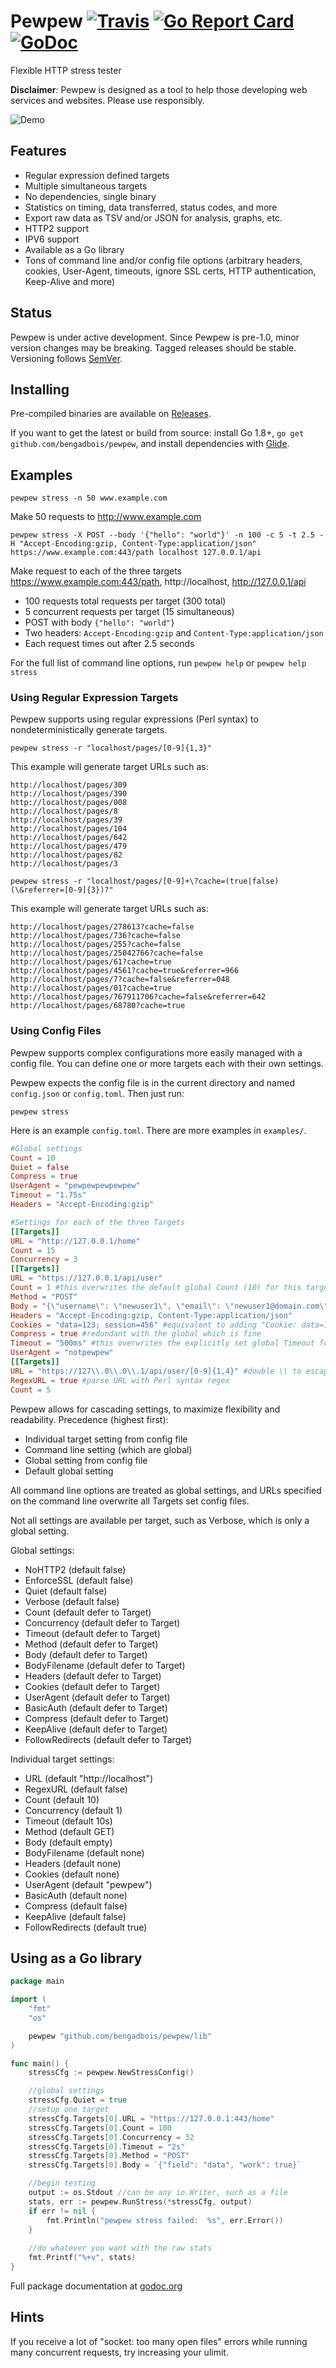 # Pewpew [![Travis](https://img.shields.io/travis/bengadbois/pewpew.svg?branch=master&style=flat-square)](https://travis-ci.org/bengadbois/pewpew) [![Go Report Card](https://goreportcard.com/badge/github.com/bengadbois/pewpew?style=flat-square)](https://goreportcard.com/report/github.com/bengadbois/pewpew) [![GoDoc](https://img.shields.io/badge/godoc-reference-blue.svg?style=flat-square)](https://godoc.org/github.com/bengadbois/pewpew/lib)

Flexible HTTP stress tester

**Disclaimer**: Pewpew is designed as a tool to help those developing web services and websites. Please use responsibly.

![Demo](http://i.imgur.com/4Hj6AuO.gif)

## Features
- Regular expression defined targets
- Multiple simultaneous targets
- No dependencies, single binary
- Statistics on timing, data transferred, status codes, and more
- Export raw data as TSV and/or JSON for analysis, graphs, etc.
- HTTP2 support
- IPV6 support
- Available as a Go library
- Tons of command line and/or config file options (arbitrary headers, cookies, User-Agent, timeouts, ignore SSL certs, HTTP authentication, Keep-Alive and more)

## Status
Pewpew is under active development. Since Pewpew is pre-1.0, minor version changes may be breaking. Tagged releases should be stable. Versioning follows [SemVer](http://semver.org/).

## Installing
Pre-compiled binaries are available on [Releases](https://github.com/bengadbois/pewpew/releases).

If you want to get the latest or build from source: install Go 1.8+, `go get github.com/bengadbois/pewpew`, and install dependencies with [Glide](http://glide.sh/).

## Examples
```
pewpew stress -n 50 www.example.com
```
Make 50 requests to http://www.example.com

```
pewpew stress -X POST --body '{"hello": "world"}' -n 100 -c 5 -t 2.5 -H "Accept-Encoding:gzip, Content-Type:application/json" https://www.example.com:443/path localhost 127.0.0.1/api
```
Make request to each of the three targets https://www.example.com:443/path, http://localhost, http://127.0.0.1/api
 - 100 requests total requests per target (300 total)
 - 5 concurrent requests per target (15 simultaneous)
 - POST with body `{"hello": "world"}`
 - Two headers: `Accept-Encoding:gzip` and `Content-Type:application/json`
 - Each request times out after 2.5 seconds

For the full list of command line options, run `pewpew help` or `pewpew help stress`

### Using Regular Expression Targets
Pewpew supports using regular expressions (Perl syntax) to nondeterministically generate targets.
```
pewpew stress -r "localhost/pages/[0-9]{1,3}"
```
This example will generate target URLs such as:
```
http://localhost/pages/309
http://localhost/pages/390
http://localhost/pages/008
http://localhost/pages/8
http://localhost/pages/39
http://localhost/pages/104
http://localhost/pages/642
http://localhost/pages/479
http://localhost/pages/82
http://localhost/pages/3
```

```
pewpew stress -r "localhost/pages/[0-9]+\?cache=(true|false)(\&referrer=[0-9]{3})?"
```
This example will generate target URLs such as:
```
http://localhost/pages/278613?cache=false
http://localhost/pages/736?cache=false
http://localhost/pages/255?cache=false
http://localhost/pages/25042766?cache=false
http://localhost/pages/61?cache=true
http://localhost/pages/4561?cache=true&referrer=966
http://localhost/pages/7?cache=false&referrer=048
http://localhost/pages/01?cache=true
http://localhost/pages/767911706?cache=false&referrer=642
http://localhost/pages/68780?cache=true
```

### Using Config Files

Pewpew supports complex configurations more easily managed with a config file. You can define one or more targets each with their own settings.

Pewpew expects the config file is in the current directory and named `config.json` or `config.toml`. Then just run:
```
pewpew stress
```

Here is an example `config.toml`. There are more examples in `examples/`.
```toml
#Global settings
Count = 10
Quiet = false
Compress = true
UserAgent = "pewpewpewpewpew"
Timeout = "1.75s"
Headers = "Accept-Encoding:gzip"

#Settings for each of the three Targets
[[Targets]]
URL = "http://127.0.0.1/home"
Count = 15
Concurrency = 3
[[Targets]]
URL = "https://127.0.0.1/api/user"
Count = 1 #this overwrites the default global Count (10) for this target
Method = "POST"
Body = "{\"username\": \"newuser1\", \"email\": \"newuser1@domain.com\"}"
Headers = "Accept-Encoding:gzip, Content-Type:application/json"
Cookies = "data=123; session=456" #equivalent to adding "Cookie: data=123; session=456," to the Header option
Compress = true #redundant with the global which is fine
Timeout = "500ms" #this overwrites the explicitly set global Timeout for this target
UserAgent = "notpewpew"
[[Targets]]
URL = "https://127\\.0\\.0\\.1/api/user/[0-9]{1,4}" #double \\ to escape both the '.' and TOML
RegexURL = true #parse URL with Perl syntax regex
Count = 5
```
Pewpew allows for cascading settings, to maximize flexibility and readability.
Precedence (highest first):
- Individual target setting from config file
- Command line setting (which are global)
- Global setting from config file
- Default global setting

All command line options are treated as global settings, and URLs specified on the command line overwrite all Targets set config files.

Not all settings are available per target, such as Verbose, which is only a global setting.

Global settings:
- NoHTTP2 (default false)
- EnforceSSL (default false)
- Quiet (default false)
- Verbose (default false)
- Count (default defer to Target)
- Concurrency (default defer to Target)
- Timeout (default defer to Target)
- Method (default defer to Target)
- Body (default defer to Target)
- BodyFilename (default defer to Target)
- Headers (default defer to Target)
- Cookies (default defer to Target)
- UserAgent (default defer to Target)
- BasicAuth (default defer to Target)
- Compress (default defer to Target)
- KeepAlive (default defer to Target)
- FollowRedirects (default defer to Target)

Individual target settings:
- URL (default "http://localhost")
- RegexURL (default false)
- Count (default 10)
- Concurrency (default 1)
- Timeout (default 10s)
- Method (default GET)
- Body (default empty)
- BodyFilename (default none)
- Headers (default none)
- Cookies (default none)
- UserAgent (default "pewpew")
- BasicAuth (default none)
- Compress (default false)
- KeepAlive (default false)
- FollowRedirects (default true)

## Using as a Go library
```go
package main

import (
    "fmt"
    "os"

    pewpew "github.com/bengadbois/pewpew/lib"
)

func main() {
    stressCfg := pewpew.NewStressConfig()

    //global settings
    stressCfg.Quiet = true
    //setup one target
    stressCfg.Targets[0].URL = "https://127.0.0.1:443/home"
    stressCfg.Targets[0].Count = 100
    stressCfg.Targets[0].Concurrency = 32
    stressCfg.Targets[0].Timeout = "2s"
    stressCfg.Targets[0].Method = "POST"
    stressCfg.Targets[0].Body = `{"field": "data", "work": true}`

    //begin testing
    output := os.Stdout //can be any io.Writer, such as a file
    stats, err := pewpew.RunStress(*stressCfg, output)
    if err != nil {
        fmt.Println("pewpew stress failed:  %s", err.Error())
    }
    
    //do whatever you want with the raw stats
    fmt.Printf("%+v", stats)
}
```
Full package documentation at [godoc.org](https://godoc.org/github.com/bengadbois/pewpew/lib)

## Hints

If you receive a lot of "socket: too many open files" errors while running many concurrent requests, try increasing your ulimit.
